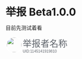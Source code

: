 <meta name="referrer" content="no-referrer" />
<style type="text/css" media="screen">
.round_icon{
  width: 40px;
  height: 40px;
  display: flex;
  border: 3px solid white;
  border-radius: 50%;
  align-items: center;
  justify-content: center;
  overflow: hidden;
}
  *{margin:0;padding:0;}
</style>


# 举报 Beta1.0.0

目前先测试着看

<div style="float:left;">
<img src="https://i2.hdslb.com/bfs/face/7899638a48e4b906a5e435552c02548fc31b3318.jpg" class="round_icon"  alt="">
</div>
<div style="font-size: 0;">
  <div>
    <font size="5" face="arial" color="#61666D">举报者名称</font>
  </div>
  <div>
    <font size="1" face="arial" color="#61666D" Style="padding-top:-14">UID:1145141919810</font>
  </div>
</div>



